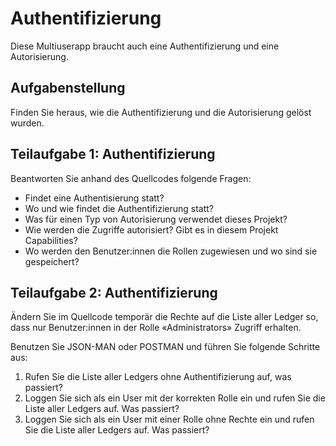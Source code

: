 # Authentifizierung

Diese Multiuserapp braucht auch eine Authentifizierung und eine 
Autorisierung.

## Aufgabenstellung
Finden Sie heraus, wie die Authentifizierung und die Autorisierung gelöst
wurden.

## Teilaufgabe 1: Authentifizierung
Beantworten Sie anhand des Quellcodes folgende Fragen:

- Findet eine Authentisierung statt?
- Wo und wie findet die Authentifizierung statt?
- Was für einen Typ von Autorisierung verwendet dieses Projekt?
- Wie werden die Zugriffe autorisiert? Gibt es in diesem Projekt Capabilities?
- Wo werden den Benutzer:innen die Rollen zugewiesen und wo sind sie gespeichert?

## Teilaufgabe 2: Authentifizierung

Ändern Sie im Quellcode temporär die Rechte auf die Liste aller Ledger so, dass nur Benutzer:innen in der Rolle «Administrators» Zugriff erhalten.

Benutzen Sie JSON-MAN oder POSTMAN und führen Sie folgende Schritte aus:

1. Rufen Sie die Liste aller Ledgers ohne Authentifizierung auf, was passiert?
2. Loggen Sie sich als ein User mit der korrekten Rolle ein und rufen Sie die
Liste aller Ledgers auf. Was passiert?
3. Loggen Sie sich als ein User mit einer Rolle ohne Rechte ein und rufen Sie die Liste aller Ledgers auf. Was passiert?